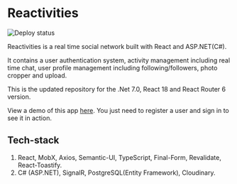 # Reactivities

![Deploy status](https://github.com/ddxkalin/Reactivities/actions/workflows/docker-push.yml/badge.svg)

Reactivities is a real time social network built with React and ASP.NET(C#).

It contains a user authentication system, activity management including real time chat, user profile management including following/followers, photo cropper and upload.

This is the updated repository for the .Net 7.0, React 18 and React Router 6 version.

View a demo of this app [here](https://reactivitiesbg.fly.dev/).   You just need to register a user and sign in to see it in action. 

## Tech-stack
1. React, MobX, Axios, Semantic-UI, TypeScript, Final-Form, Revalidate, React-Toastify.
2. C# (ASP.NET), SignalR, PostgreSQL(Entity Framework), Cloudinary.

